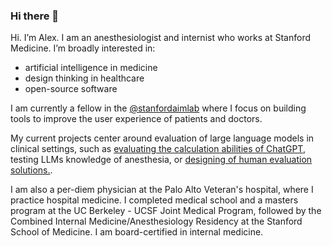 ### Hi there 👋

Hi. I’m Alex. I am an anesthesiologist and internist who works at Stanford Medicine. I’m broadly interested in:

- artificial intelligence in medicine
- design thinking in healthcare
- open-source software
  
I am currently a fellow in the [@stanfordaimlab](https://github.com/stanfordaimlab) where I focus on building tools to improve the user experience of patients and doctors.

My current projects center around evaluation of large language models in clinical settings, such as [evaluating the calculation abilities of ChatGPT](https://github.com/stanfordaimlab/llm-as-clinical-calculator/), testing LLMs knowledge of anesthesia, or [designing of human evaluation solutions.](https://alx.gd/archive).

I am also a per-diem physician at the Palo Alto Veteran's hospital, where I practice hospital medicine. I completed medical school and a masters program  at the UC Berkeley - UCSF Joint Medical Program, followed by the Combined Internal Medicine/Anesthesiology Residency at the Stanford School of Medicine. I am board-certified in internal medicine.

